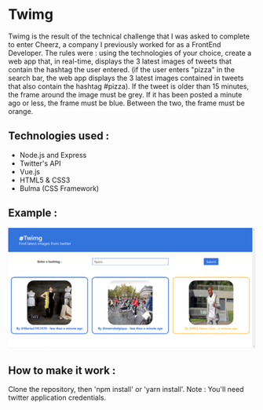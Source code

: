 # Twimg

Twimg is the result of the technical challenge that I was asked to complete to enter Cheerz, a company I previously worked for as a FrontEnd Developer.
The rules were : using the technologies of your choice, create a web app that, in real-time, displays the 3 latest images of tweets that contain the hashtag the user entered. (if the user enters "pizza" in the search bar, the web app displays the 3 latest images contained in tweets that also contain the hashtag #pizza).
If the tweet is older than 15 minutes, the frame around the image must be grey. If it has been posted a minute ago or less, the frame must be blue. Between the two, the frame must be orange. 

## Technologies used :
- Node.js and Express
- Twitter's API
- Vue.js
- HTML5 & CSS3
- Bulma (CSS Framework)

## Example :

![Image](example.png?raw=true)

## How to make it work :

Clone the repository, then 'npm install' or 'yarn install'.
Note : You'll need twitter application credentials.
